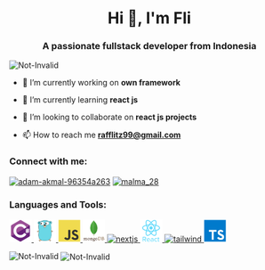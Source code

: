 <h1 align="center">Hi 👋, I'm Fli</h1>
<h3 align="center">A passionate fullstack developer from Indonesia</h3>

<p align="left"> <img src="https://komarev.com/ghpvc/?username=Not-Invalid&label=Profile%20views&color=0e75b6&style=flat" alt="Not-Invalid" /> </p>

- 🔭 I’m currently working on **own framework**

- 🌱 I’m currently learning **react js**

- 👯 I’m looking to collaborate on **react js projects**

- 📫 How to reach me **rafflitz99@gmail.com**


<h3 align="left">Connect with me:</h3>
<p align="left">
<a href="https://linkedin.com/in/adam-akmal-96354a263" target="blank"><img align="center" src="https://raw.githubusercontent.com/rahuldkjain/github-profile-readme-generator/master/src/images/icons/Social/linked-in-alt.svg" alt="adam-akmal-96354a263" height="30" width="40" /></a>
<a href="https://instagram.com/malma_28" target="blank"><img align="center" src="https://raw.githubusercontent.com/rahuldkjain/github-profile-readme-generator/master/src/images/icons/Social/instagram.svg" alt="malma_28" height="30" width="40" /></a>
</p>

<h3 align="left">Languages and Tools:</h3>
<p align="left"> <a href="https://www.w3schools.com/cs/" target="_blank" rel="noreferrer"> <img src="https://raw.githubusercontent.com/devicons/devicon/master/icons/csharp/csharp-original.svg" alt="csharp" width="40" height="40"/> </a> <a href="https://golang.org" target="_blank" rel="noreferrer"> <img src="https://raw.githubusercontent.com/devicons/devicon/master/icons/go/go-original.svg" alt="go" width="40" height="40"/> </a> <a href="https://developer.mozilla.org/en-US/docs/Web/JavaScript" target="_blank" rel="noreferrer"> <img src="https://raw.githubusercontent.com/devicons/devicon/master/icons/javascript/javascript-original.svg" alt="javascript" width="40" height="40"/> </a> <a href="https://www.mongodb.com/" target="_blank" rel="noreferrer"> <img src="https://raw.githubusercontent.com/devicons/devicon/master/icons/mongodb/mongodb-original-wordmark.svg" alt="mongodb" width="40" height="40"/> </a> <a href="https://nextjs.org/" target="_blank" rel="noreferrer"> <img src="https://cdn.worldvectorlogo.com/logos/nextjs-2.svg" alt="nextjs" width="40" height="40"/> </a> <a href="https://reactjs.org/" target="_blank" rel="noreferrer"> <img src="https://raw.githubusercontent.com/devicons/devicon/master/icons/react/react-original-wordmark.svg" alt="react" width="40" height="40"/> </a> <a href="https://tailwindcss.com/" target="_blank" rel="noreferrer"> <img src="https://www.vectorlogo.zone/logos/tailwindcss/tailwindcss-icon.svg" alt="tailwind" width="40" height="40"/> </a> <a href="https://www.typescriptlang.org/" target="_blank" rel="noreferrer"> <img src="https://raw.githubusercontent.com/devicons/devicon/master/icons/typescript/typescript-original.svg" alt="typescript" width="40" height="40"/> </a> </p>

<p><img align="left" src="https://github-readme-stats.vercel.app/api/top-langs?username=Not-Invalid&show_icons=true&locale=en&layout=compact" alt="Not-Invalid" /></p>

<p>&nbsp;<img align="center" src="https://github-readme-stats.vercel.app/api?username=Not-Invalid&show_icons=true&locale=en" alt="Not-Invalid" /></p>

